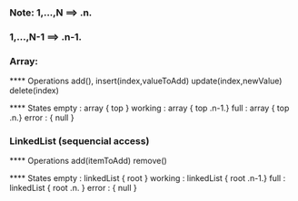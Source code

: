 ### Note: 1,...,N ==> .n.
### 1,...,N-1 ==> .n-1.
### Array: 

**** Operations
 add(), insert(index,valueToAdd)
 update(index,newValue)
 delete(index)

**** States
empty : array { top }
working : array { top .n-1.}
full : array { top .n.}
error : { null }


### LinkedList (sequencial access)
**** Operations
 add(itemToAdd)
 remove()

**** States
empty : linkedList { root }
working : linkedList { root .n-1.}
full : linkedList { root .n. }
error : { null }



